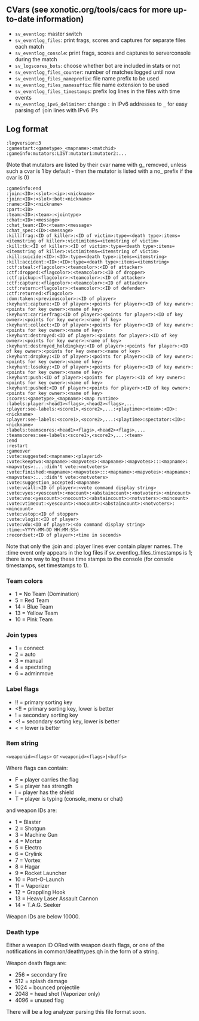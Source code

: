 ## CVars (see xonotic.org/tools/cacs for more up-to-date information)

* `sv_eventlog`: master switch
* `sv_eventlog_files`: print frags, scores and captures for separate files each match
* `sv_eventlog_console`: print frags, scores and captures to serverconsole during the match
* `sv_logscores_bots`: choose whether bot are included in stats or not
* `sv_eventlog_files_counter`: number of matches logged until now
* `sv_eventlog_files_nameprefix`: file name prefix to be used 
* `sv_eventlog_files_namesuffix`: file name extension to be used
* `sv_eventlog_files_timestamps`: prefix log lines in the files with time events
* `sv_eventlog_ipv6_delimiter`: change `:` in IPv6 addresses to `_` for easy parsing of :join lines with IPv6 IPs

## Log format
```
:logversion:3
:gamestart:<gametype>_<mapname>:<matchid>
:gameinfo:mutators:LIST:mutator1:mutator2:...
```
(Note that mutators are listed by their cvar name with g_ removed, unless such a cvar is 1 by default - then the mutator is listed with a no_ prefix if the cvar is 0)
```
:gameinfo:end
:join:<ID>:<slot>:<ip>:<nickname>
:join:<ID>:<slot>:bot:<nickname>
:name:<ID>:<nickname>
:part:<ID>
:team:<ID>:<team>:<jointype>
:chat:<ID>:<message>
:chat_team:<ID>:<team>:<message>
:chat_spec:<ID>:<message>
:kill:frag:<ID of killer>:<ID of victim>:type=<death type>:items=<itemstring of killer>:victimitems=<itemstring of victim>
:kill:tk:<ID of killer>:<ID of victim>:type=<death type>:items=<itemstring of killer>:victimitems=<itemstring of victim>
:kill:suicide:<ID>:<ID>:type=<death type>:items=<itemstring>
:kill:accident:<ID>:<ID>:type=<death type>:items=<itemstring>
:ctf:steal:<flagcolor>:<teamcolor>:<ID of attacker>
:ctf:dropped:<flagcolor>:<teamcolor>:<ID of dropper>
:ctf:pickup:<flagcolor>:<teamcolor>:<ID of attacker>
:ctf:capture:<flagcolor>:<teamcolor>:<ID of attacker>
:ctf:return:<flagcolor>:<teamcolor>:<ID of defender>
:ctf:returned:<flagcolor>
:dom:taken:<previouscolor>:<ID of player>
:keyhunt:capture:<ID of player>:<points for player>:<ID of key owner>:<points for key owner>:<name of key>
:keyhunt:carrierfrag:<ID of player>:<points for player>:<ID of key owner>:<points for key owner>:<name of key>
:keyhunt:collect:<ID of player>:<points for player>:<ID of key owner>:<points for key owner>:<name of key>
:keyhunt:destroyed:<ID of player>:<points for player>:<ID of key owner>:<points for key owner>:<name of key>
:keyhunt:destroyed_holdingkey:<ID of player>:<points for player>:<ID of key owner>:<points for key owner>:<name of key>
:keyhunt:dropkey:<ID of player>:<points for player>:<ID of key owner>:<points for key owner>:<name of key>
:keyhunt:losekey:<ID of player>:<points for player>:<ID of key owner>:<points for key owner>:<name of key>
:keyhunt:push:<ID of player>:<points for player>:<ID of key owner>:<points for key owner>:<name of key>
:keyhunt:pushed:<ID of player>:<points for player>:<ID of key owner>:<points for key owner>:<name of key>
:scores:<gametype>_<mapname>:<map runtime>
:labels:player:<head1><flags>,<head2><flags>,...
:player:see-labels:<score1>,<score2>,...:<playtime>:<team>:<ID>:<nickname>
:player:see-labels:<score1>,<score2>,...:<playtime>:spectator:<ID>:<nickname>
:labels:teamscores:<head1><flags>,<head2><flags>,...
:teamscores:see-labels:<score1>,<score2>,...:<team>
:end
:restart
:gameover
:vote:suggested:<mapname>:<playerid>
:vote:keeptwo:<mapname>:<mapvotes>:<mapname>:<mapvotes>:::<mapname>:<mapvotes>:...:didn't vote:<notvoters>
:vote:finished:<mapname>:<mapvotes>:::<mapname>:<mapvotes>:<mapname>:<mapvotes>:...:didn't vote:<notvoters>
:vote:suggestion_accepted:<mapname>
:vote:vcall:<ID of player>:<vote command display string>
:vote:vyes:<yescount>:<nocount>:<abstaincount>:<notvoters>:<mincount>
:vote:vno:<yescount>:<nocount>:<abstaincount>:<notvoters>:<mincount>
:vote:vtimeout:<yescount>:<nocount>:<abstaincount>:<notvoters>:<mincount>
:vote:vstop:<ID of stopper>
:vote:vlogin:<ID of player>
:vote:vdo:<ID of player>:<do command display string>
:time:<YYYY-MM-DD HH:MM:SS>
:recordset:<ID of player>:<time in seconds>
```
Note that only the :join and :player lines ever contain player names. The :time event only appears in the log files if sv_eventlog_files_timestamps is 1; there is no way to log these time stamps to the console (for console timestamps, set timestamps to 1).

### Team colors
* 1 = No Team (Domination)
* 5 = Red Team
* 14 = Blue Team
* 13 = Yellow Team
* 10 = Pink Team

### Join types
* 1 = connect
* 2 = auto
* 3 = manual
* 4 = spectating
* 6 = adminmove

### Label flags
* !! = primary sorting key
* <!! = primary sorting key, lower is better
* ! = secondary sorting key
* <! = secondary sorting key, lower is better
* < = lower is better

### Item string
`<weaponid><flags>` or `<weaponid><flags>|<buffs>`

Where flags can contain:
* F = player carries the flag
* S = player has strength
* I = player has the shield
* T = player is typing (console, menu or chat)
   
and weapon IDs are:
* 1 = Blaster
* 2 = Shotgun
* 3 = Machine Gun
* 4 = Mortar
* 5 = Electro
* 6 = Crylink
* 7 = Vortex
* 8 = Hagar
* 9 = Rocket Launcher
* 10 = Port-O-Launch
* 11 = Vaporizer
* 12 = Grappling Hook
* 13 = Heavy Laser Assault Cannon
* 14 = T.A.G. Seeker

Weapon IDs are below 10000.

### Death type
Either a weapon ID ORed with weapon death flags, or one of the notifications in common/deathtypes.qh in the form of a string.

Weapon death flags are:
* 256 = secondary fire
* 512 = splash damage
* 1024 = bounced projectile
* 2048 = head shot (Vaporizer only)
* 4096 = unused flag

There will be a log analyzer parsing this file format soon.